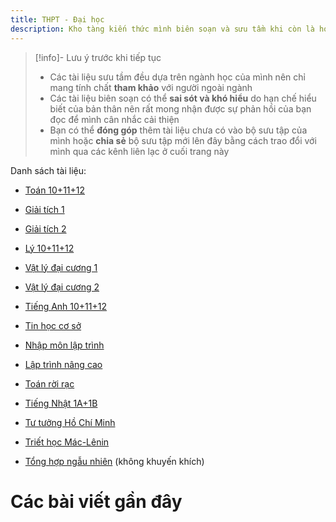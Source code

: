 ```yaml
---
title: THPT - Đại học
description: Kho tàng kiến thức mình biên soạn và sưu tầm khi còn là học sinh, sinh viên
---
```


> [!info]- Lưu ý trước khi tiếp tục
> - Các tài liệu sưu tầm đều dựa trên ngành học của mình nên chỉ mang tính chất **tham khảo** với người ngoài ngành
> - Các tài liệu biên soạn có thể **sai sót và khó hiểu** do hạn chế hiểu biết của bản thân nên rất mong nhận được sự phản hồi của bạn đọc để mình cân nhắc cải thiện
> - Bạn có thể **đóng góp** thêm tài liệu chưa có vào bộ sưu tập của mình hoặc **chia sẻ** bộ sưu tập mới lên đây bằng cách trao đổi với mình qua các kênh liên lạc ở cuối trang này

Danh sách tài liệu:
- [Toán 10+11+12](https://drive.google.com/drive/folders/1-qYYv-LNpEqtF8BAvRFYpUHCVd1TkFnW?usp=sharing)
- [Giải tích 1](https://drive.google.com/drive/folders/1jYSeXKwBdG_kN-uKDMtaw8HjOTXij8T_?usp=sharing)
- [Giải tích 2](https://drive.google.com/drive/folders/1jdeJeeMBYHd4QWXJc-IueZuoVrH9oGdP?usp=sharing)

- [Lý 10+11+12](https://drive.google.com/drive/folders/1UHnTsV-s52TuSr5_ZhKSogYBwEcfhfFH?usp=sharing)
- [Vật lý đại cương 1](https://drive.google.com/drive/folders/1t335FufspUvykw9GwpiRaOudYoosM4Jy?usp=sharing)
- [Vật lý đại cương 2](https://drive.google.com/drive/folders/1t3HvlHNsb6p-zrME6re_YzmlVNZQQrOg?usp=sharing)

- [Tiếng Anh 10+11+12](https://drive.google.com/drive/folders/14GbftHNfF400e6MC8WNPmZpt5bv69Jcs?usp=sharing)

- [Tin học cơ sở](https://drive.google.com/drive/folders/11363rgCiUozDZxqQPTU9__QkPgtvE6CT?usp=sharing)
- [Nhập môn lập trình](https://drive.google.com/drive/folders/10xqjd4lVblO9jVNaA-ftEBSfCUIevPg-?usp=sharing)
- [Lập trình nâng cao](https://drive.google.com/drive/folders/10xiI8ofENTTuoniCROFaZV8vPute0J7O?usp=sharing)
- [Toán rời rạc](https://drive.google.com/drive/folders/1jqh1XDAy-IMVbbcYck6yolbpEzbqeTCV?usp=sharing)

- [Tiếng Nhật 1A+1B](https://drive.google.com/drive/folders/11S6oC67DxUMxqUer43dn543IPgPzxDaB?usp=sharing)

- [Tư tưởng Hồ Chí Minh](https://drive.google.com/drive/folders/1IU6sq9EwU9SuburBi6Pt1LOctGF3jLJq?usp=sharing)
- [Triết học Mác-Lênin](https://drive.google.com/drive/folders/13DIA59CibNYqCYUQZBwFmV-uP30CSLpM?usp=sharing)

- [Tổng hợp ngẫu nhiên](https://drive.google.com/drive/folders/1aGjz73E8bqIkpkWLGwv7UtNtaJPgcXEZ?usp=sharing) (không khuyến khích)

# Các bài viết gần đây
